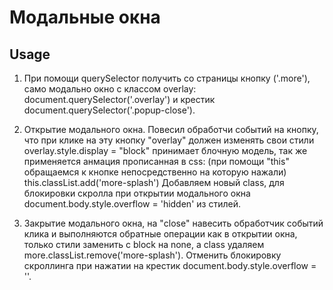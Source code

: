 # Модальные окна

## Usage
  1. При помощи querySelector получить со страницы кнопку ('.more'), само модально окно с классом overlay: document.querySelector('.overlay') и крестик document.querySelector('.popup-close').
  
  2. Открытие модального окна. Повесил обработчи событий на кнопку, что при клике на эту кнопку "overlay" должен изменять свои стили overlay.style.display = "block" принимает блочную модель, так же применяется анмация прописанная в css: (при помощи "this" обращаемся к кнопке непосредственно на которую нажали) this.classList.add('more-splash') Добавляем новый class, для блокировки скролла при открытии модального окна document.body.style.overflow = 'hidden' из стилей.
  
  3. Закрытие модального окна, на "close" навесить обработчик событий клика и выполняются обратные операции как в открытии окна, только стили заменить с block на none, а class удаляем more.classList.remove('more-splash'). Отменить блокировку скроллинга при нажатии на крестик document.body.style.overflow = ''.
